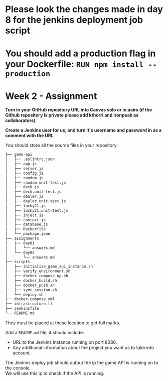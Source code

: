 # Please look the changes made in day 8 for the jenkins deployment job script

# You should add a production flag in your Dockerfile: `RUN npm install --production`

# Week 2 - Assignment

**Turn in your GitHub repository URL into Canvas solo or in pairs (if the Github
repository is private please add kthorri and ironpeak as
collaborators)**

**Create a Jenkins user for us, and turn it's username and password in as a
comment with the URL**

You should store all the source files in your repository:

```bash
├── game-api
│   ├── .eslintrc.json
│   ├── app.js
│   ├── server.js
│   ├── config.js
│   ├── random.js
│   ├── random.unit-test.js
│   ├── deck.js
│   ├── deck.unit-test.js
│   ├── dealer.js
│   ├── dealer.unit-test.js
│   ├── lucky21.js
│   ├── lucky21.unit-test.js
│   ├── inject.js
│   ├── context.js
│   ├── database.js
│   ├── Dockerfile
│   └── package.json
├── assignments
│   ├── day01
│   │   └── answers.md
│   └── day02
│       └── answers.md
├── scripts
│   ├── initialize_game_api_instance.sh
│   ├── verify_environment.sh
│   ├── docker_compose_up.sh
│   ├── docker_build.sh
│   ├── docker_push.sh
│   ├── sync_session.sh
│   └── deploy.sh
├── docker-compose.yml
├── infrastructure.tf
├── Jenkinsfile
└── README.md
```

They must be placed at these location to get full marks.

Add a `README.md` file, it should include:
 - URL to the Jenkins instance running on port 8080.
 - Any additional information about the project you want us to take into account.

The Jenkins deploy job should output the ip the game API is running on to the console.\
We will use this ip to check if the API is running.
